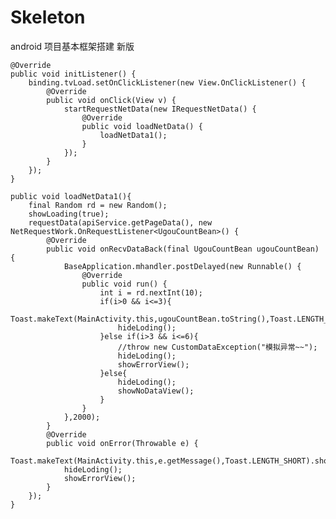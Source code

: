 # Skeleton
android 项目基本框架搭建 新版

    @Override
    public void initListener() {
        binding.tvLoad.setOnClickListener(new View.OnClickListener() {
            @Override
            public void onClick(View v) {
                startRequestNetData(new IRequestNetData() {
                    @Override
                    public void loadNetData() {
                        loadNetData1();
                    }
                });
            }
        });
    }

    public void loadNetData1(){
        final Random rd = new Random();
        showLoading(true);
        requestData(apiService.getPageData(), new NetRequestWork.OnRequestListener<UgouCountBean>() {
            @Override
            public void onRecvDataBack(final UgouCountBean ugouCountBean) {
                BaseApplication.mhandler.postDelayed(new Runnable() {
                    @Override
                    public void run() {
                        int i = rd.nextInt(10);
                        if(i>0 && i<=3){
                            Toast.makeText(MainActivity.this,ugouCountBean.toString(),Toast.LENGTH_SHORT).show();
                            hideLoding();
                        }else if(i>3 && i<=6){
                            //throw new CustomDataException("模拟异常~~");
                            hideLoding();
                            showErrorView();
                        }else{
                            hideLoding();
                            showNoDataView();
                        }
                    }
                },2000);
            }
            @Override
            public void onError(Throwable e) {
                Toast.makeText(MainActivity.this,e.getMessage(),Toast.LENGTH_SHORT).show();
                hideLoding();
                showErrorView();
            }
        });
    }
